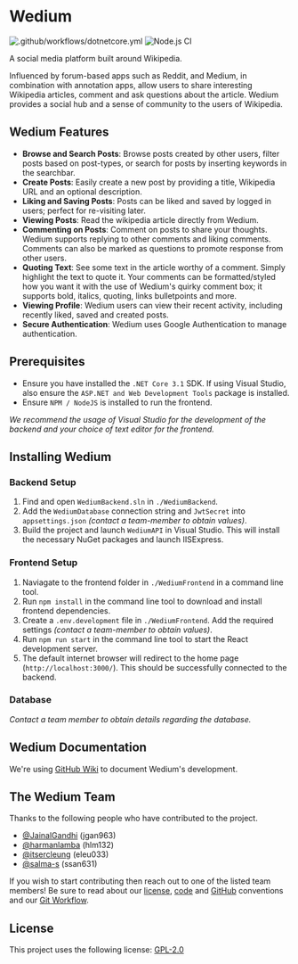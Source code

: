 # Wedium
![.github/workflows/dotnetcore.yml](https://github.com/harmanlamba/Wedium/workflows/.github/workflows/dotnetcore.yml/badge.svg)
![Node.js CI](https://github.com/harmanlamba/Wedium/workflows/Node.js%20CI/badge.svg)

A social media platform built around Wikipedia.

Influenced by forum-based apps such as Reddit, and Medium, in combination with annotation apps, allow users to share interesting Wikipedia articles, comment and ask questions about the article. Wedium provides a social hub and a sense of community to the users of Wikipedia.

## Wedium Features
* **Browse and Search Posts**: Browse posts created by other users, filter posts based on post-types, or search for posts by inserting keywords in the searchbar.
* **Create Posts**: Easily create a new post by providing a title, Wikipedia URL and an optional description.
* **Liking and Saving Posts**: Posts can be liked and saved by logged in users; perfect for re-visiting later.
* **Viewing Posts**: Read the wikipedia article directly from Wedium.
* **Commenting on Posts**: Comment on posts to share your thoughts. Wedium supports replying to other comments and liking comments. Comments can also be marked as questions to promote response from other users.
* **Quoting Text**: See some text in the article worthy of a comment. Simply highlight the text to quote it. Your comments can be formatted/styled how you want it with the use of Wedium's quirky comment box; it supports bold, italics, quoting, links bulletpoints and more.
* **Viewing Profile**: Wedium users can view their recent activity, including recently liked, saved and created posts.
* **Secure Authentication**: Wedium uses Google Authentication to manage authentication.

## Prerequisites
* Ensure you have installed the `.NET Core 3.1` SDK. If using Visual Studio, also ensure the `ASP.NET and Web Development Tools` package is installed.
* Ensure `NPM / NodeJS` is installed to run the frontend.

_We recommend the usage of Visual Studio for the development of the backend and your choice of text editor for the frontend._

## Installing Wedium
### Backend Setup
1. Find and open `WediumBackend.sln` in `./WediumBackend`.
2. Add the `WediumDatabase` connection string and `JwtSecret` into `appsettings.json` _(contact a team-member to obtain values)_.
3. Build the project and launch `WediumAPI` in Visual Studio. This will install the necessary NuGet packages and launch IISExpress. 

### Frontend Setup
1. Naviagate to the frontend folder in `./WediumFrontend` in a command line tool.
2. Run `npm install` in the command line tool to download and install frontend dependencies.
3. Create a `.env.development` file in `./WediumFrontend`. Add the required settings _(contact a team-member to obtain values)_.
4. Run `npm run start` in the command line tool to start the React development server.
5. The default internet browser will redirect to the home page (`http://localhost:3000/`). This should be successfully connected to the backend.

### Database
_Contact a team member to obtain details regarding the database._

## Wedium Documentation
We're using [GitHub Wiki](https://github.com/harmanlamba/Wedium/wiki) to document Wedium's development.

## The Wedium Team
Thanks to the following people who have contributed to the project.
* [@JainalGandhi](https://github.com/JainalGandhi) (jgan963)
* [@harmanlamba](https://github.com/harmanlamba) (hlm132)
* [@itsercleung](https://github.com/itsercleung) (eleu033)
* [@salma-s](https://github.com/salma-s) (ssan631)

If you wish to start contributing then reach out to one of the listed team members! Be sure to read about our [license](https://github.com/harmanlamba/Wedium/wiki/Licensing), [code](https://github.com/harmanlamba/Wedium/wiki/Code-Conventions) and [GitHub](https://github.com/harmanlamba/Wedium/wiki/Github-Conventions) conventions and our [Git Workflow](https://github.com/harmanlamba/Wedium/wiki/Git-Workflow).

## License
This project uses the following license: [GPL-2.0](https://raw.githubusercontent.com/harmanlamba/Wedium/master/LICENSE?token=AKDPS4BEBI4ENRKH6OLSEI262CUFC)